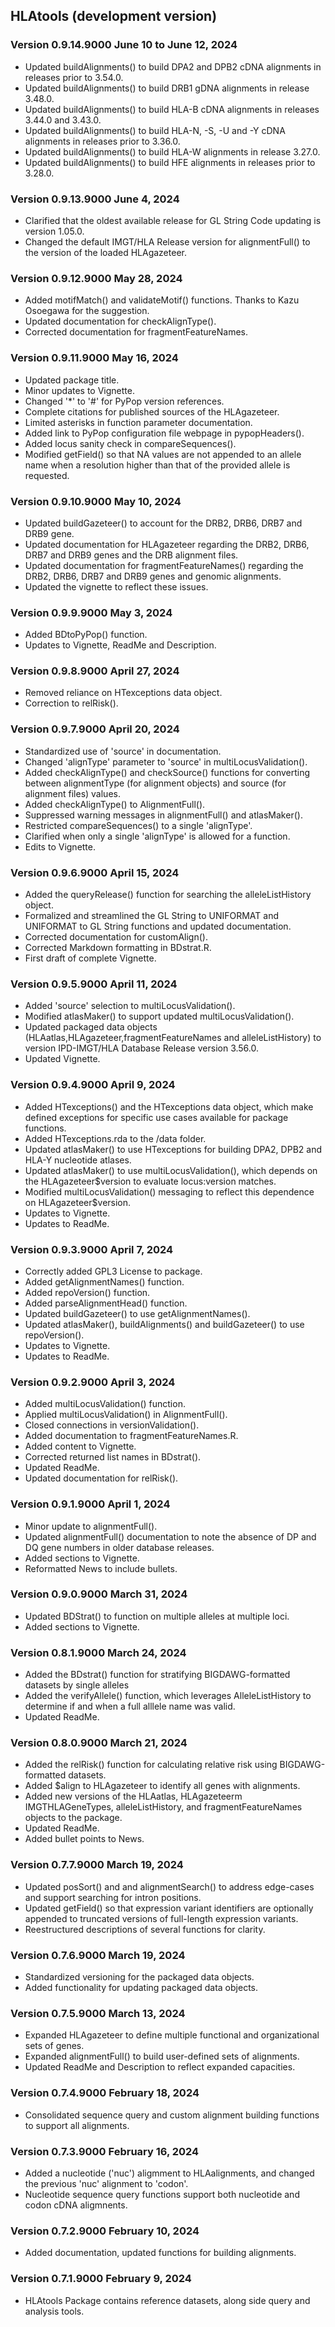## HLAtools (development version)

### Version 0.9.14.9000 June 10 to June 12, 2024

- Updated buildAlignments() to build DPA2 and DPB2 cDNA alignments in releases prior to 3.54.0.
- Updated buildAlignments() to build DRB1 gDNA alignments in release 3.48.0.
- Updated buildAlignments() to build HLA-B cDNA alignments in releases 3.44.0 and 3.43.0.
- Updated buildAlignments() to build HLA-N, -S, -U and -Y cDNA alignments in releases prior to 3.36.0.
- Updated buildAlignments() to build HLA-W alignments in release 3.27.0.
- Updated buildAlignments() to build HFE alignments in releases prior to 3.28.0.

### Version 0.9.13.9000 June 4, 2024

- Clarified that the oldest available release for GL String Code updating is version 1.05.0.
- Changed the default IMGT/HLA Release version for alignmentFull() to the version of the loaded HLAgazeteer.

### Version 0.9.12.9000 May 28, 2024

- Added motifMatch() and validateMotif() functions. Thanks to Kazu Osoegawa for the suggestion.
- Updated documentation for checkAlignType().
- Corrected documentation for fragmentFeatureNames.

### Version 0.9.11.9000 May 16, 2024

- Updated package title.
- Minor updates to Vignette.
- Changed '*' to '#' for PyPop version references.
- Complete citations for published sources of the HLAgazeteer.
- Limited asterisks in function parameter documentation.
- Added link to PyPop configuration file webpage in pypopHeaders().
- Added locus sanity check in compareSequences().
- Modified getField() so that NA values are not appended to an allele name when a resolution higher than that of the provided allele is requested.

### Version 0.9.10.9000 May 10, 2024 

- Updated buildGazeteer() to account for the DRB2, DRB6, DRB7 and DRB9 gene.
- Updated documentation for HLAgazeteer regarding the DRB2, DRB6, DRB7 and DRB9 genes and the DRB alignment files. 
- Updated documentation for fragmentFeatureNames() regarding the DRB2, DRB6, DRB7 and DRB9 genes and genomic alignments.
- Updated the vignette to reflect these issues.

### Version 0.9.9.9000 May 3, 2024 

- Added BDtoPyPop() function.
- Updates to Vignette, ReadMe and Description.

### Version 0.9.8.9000 April 27, 2024

- Removed reliance on HTexceptions data object.
- Correction to relRisk().

### Version 0.9.7.9000 April 20, 2024

- Standardized use of 'source' in documentation. 
- Changed 'alignType' parameter to 'source' in multiLocusValidation().
- Added checkAlignType() and checkSource() functions for converting between alignmentType (for alignment objects) and source (for alignment files) values.
- Added checkAlignType() to AlignmentFull().
- Suppressed warning messages in alignmentFull() and atlasMaker().
- Restricted compareSequences() to a single 'alignType'.
- Clarified when only a single 'alignType' is allowed for a function.
- Edits to Vignette.

### Version 0.9.6.9000 April 15, 2024

- Added the queryRelease() function for searching the alleleListHistory object.
- Formalized and streamlined the GL String to UNIFORMAT and UNIFORMAT to GL String functions and updated documentation.
- Corrected documentation for customAlign().
- Corrected Markdown formatting in BDstrat.R.
- First draft of complete Vignette.

### Version 0.9.5.9000 April 11, 2024

- Added 'source' selection to multiLocusValidation().
- Modified atlasMaker() to support updated multiLocusValidation().
- Updated packaged data objects (HLAatlas,HLAgazeteer,fragmentFeatureNames and alleleListHistory) to version IPD-IMGT/HLA Database Release version 3.56.0.
- Updated Vignette.

### Version 0.9.4.9000 April 9, 2024

- Added HTexceptions() and the HTexceptions data object, which make defined exceptions for specific use cases available for package functions. 
- Added HTexceptions.rda to the /data folder. 
- Updated atlasMaker() to use HTexceptions for building DPA2, DPB2 and HLA-Y nucleotide atlases.
- Updated atlasMaker() to use multiLocusValidation(), which depends on the HLAgazeteer$version to evaluate locus:version matches. 
- Modified multiLocusValidation() messaging to reflect this dependence on HLAgazeteer$version.
- Updates to Vignette.
- Updates to ReadMe.

### Version 0.9.3.9000 April 7, 2024

- Correctly added GPL3 License to package.
- Added getAlignmentNames() function.
- Added repoVersion() function.
- Added parseAlignmentHead() function.
- Updated buildGazeteer() to use getAlignmentNames().
- Updated atlasMaker(), buildAlignments() and buildGazeteer() to use repoVersion().
- Updates to Vignette.
- Updates to ReadMe.

### Version 0.9.2.9000 April 3, 2024

- Added multiLocusValidation() function.
- Applied multiLocusValidation() in AlignmentFull().
- Closed connections in versionValidation().
- Added documentation to fragmentFeatureNames.R.
- Added content to Vignette.
- Corrected returned list names in BDstrat().
- Updated ReadMe.
- Updated documentation for relRisk().

### Version 0.9.1.9000 April 1, 2024

- Minor update to alignmentFull().
- Updated alignmentFull() documentation to note the absence of DP and DQ gene numbers in older database releases.
- Added sections to Vignette.
- Reformatted News to include bullets.

### Version 0.9.0.9000 March 31, 2024

- Updated BDStrat() to function on multiple alleles at multiple loci. 
- Added sections to Vignette.

### Version 0.8.1.9000 March 24, 2024

- Added the BDstrat() function for stratifying BIGDAWG-formatted datasets by single alleles 
- Added the verifyAllele() function, which leverages AlleleListHistory to determine if and when a full alllele name was valid.
- Updated ReadMe.

### Version 0.8.0.9000 March 21, 2024

- Added the relRisk() function for calculating relative risk using BIGDAWG-formatted datasets.
- Added $align to HLAgazeteer to identify all genes with alignments.
- Added new versions of the HLAatlas, HLAgazeteerm IMGTHLAGeneTypes, alleleListHistory, and fragmentFeatureNames objects to the package.
- Updated ReadMe.
- Added bullet points to News.

### Version 0.7.7.9000 March 19, 2024

- Updated posSort() and and alignmentSearch() to address edge-cases and support searching for intron positions.
- Updated getField() so that expression variant identifiers are optionally appended to truncated versions of full-length expression variants.
- Reestructured descriptions of several functions for clarity. 

### Version 0.7.6.9000 March 19, 2024

- Standardized versioning for the packaged data objects.  
- Added functionality for updating packaged data objects.  

### Version 0.7.5.9000 March 13, 2024

- Expanded HLAgazeteer to define multiple functional and organizational sets of genes.  
- Expanded alignmentFull() to build user-defined sets of alignments.   
- Updated ReadMe and Description to reflect expanded capacities.  

### Version 0.7.4.9000 February 18, 2024

- Consolidated sequence query and custom alignment building functions to support all alignments.  

### Version 0.7.3.9000 February 16, 2024

- Added a nucleotide ('nuc') aligmment to HLAalignments, and changed the previous 'nuc' alignment to 'codon'.  
- Nucleotide sequence query functions support both nucleotide and codon cDNA aligmnents.  

### Version 0.7.2.9000 February 10, 2024

- Added documentation, updated functions for building alignments.  
  
### Version 0.7.1.9000 February 9, 2024

- HLAtools Package contains reference datasets, along side query and analysis tools.  
